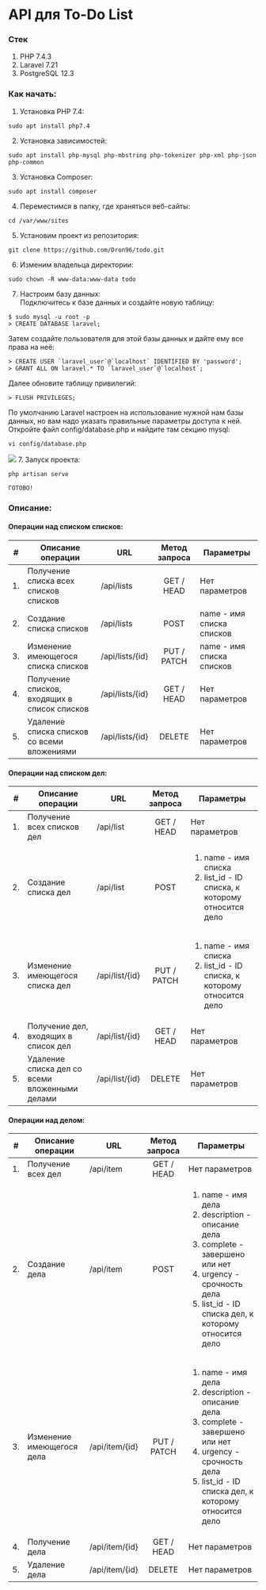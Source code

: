 # API для To-Do List

### Стек
1. PHP 7.4.3
2. Laravel 7.21
3. PostgreSQL 12.3

### Как начать:
1. Установка PHP 7.4: <br>
```
sudo apt install php7.4
```
2. Установка зависимостей: <br>
```
sudo apt install php-mysql php-mbstring php-tokenizer php-xml php-json php-common
```
3. Установка Composer: <br>
```
sudo apt install composer
```
4. Переместимся в папку, где храняться веб-сайты: <br>
```
cd /var/www/sites
```
5. Установим проект из репозитория: <br>
```
git clone https://github.com/Dron96/todo.git
```
6. Изменим владельца директории: <br>
```
sudo chown -R www-data:www-data todo
```
7. Настроим базу данных: <br>
Подключитесь к базе данных и создайте новую таблицу: <br>
```
$ sudo mysql -u root -p
> CREATE DATABASE laravel;
```
Затем создайте пользователя для этой базы данных и дайте ему все права на неё: <br>
```
> CREATE USER `laravel_user`@`localhost` IDENTIFIED BY 'password';
> GRANT ALL ON laravel.* TO `laravel_user`@`localhost`;
```
Далее обновите таблицу привилегий: <br>
```
> FLUSH PRIVILEGES;
```
По умолчанию Laravel настроен на использование  нужной нам базы данных, но вам надо указать правильные
 параметры доступа к ней. Откройте файл config/database.php и найдите там секцию mysql: <br>
```shell
vi config/database.php
```
![](https://losst.ru/wp-content/uploads/2019/04/Snimok-ekrana-ot-2019-04-07-21-20-37.png)
7. Запуск проекта:
```shell
php artisan serve
```
`ГОТОВО!`

### Описание:

#### Операции над списком списков:
|#  | Описание операции                            | URL             | Метод запроса | Параметры                 |
|---|----------------------------------------------|-----------------|:-------------:|---------------------------|
|1. | Получение списка всех списков списков        | /api/lists      | GET / HEAD    | Нет параметров            |
|2. | Создание списка списков                      | /api/lists      | POST          | name - имя списка списков |
|3. | Изменение имеющегося списка списков          | /api/lists/{id} | PUT / PATCH   | name - имя списка списков |
|4. | Получение списков, входящих в список списков | /api/lists/{id} | GET / HEAD    | Нет параметров            |
|5. | Удаление списка списков со всеми вложениями  | /api/lists/{id} | DELETE        | Нет параметров            |

#### Операции над списком дел:
|#    | Описание операции                              | URL            | Метод запроса | Параметры                 |
|:---:|------------------------------------------------|----------------|:-------------:|---------------------------|
|1.   | Получение всех списков дел                     | /api/list      | GET / HEAD    | Нет параметров            |
|2.   | Создание списка дел                            | /api/list      | POST          | <ol><li>name - имя списка</li> <li>list_id - ID списка, к которому относится дело </li></ol>|
|3.   | Изменение имеющегося списка дел                | /api/list/{id} | PUT / PATCH   | <ol><li>name - имя списка</li> <li>list_id - ID списка, к которому относится дело </li></ol>|
|4.   | Получение дел, входящих в список дел           | /api/list/{id} | GET / HEAD    | Нет параметров            |
|5.   | Удаление списка дел со всеми вложенными делами | /api/list/{id} | DELETE        | Нет параметров            |

#### Операции над делом:
|#    | Описание операции         | URL            | Метод запроса | Параметры                 |
|:---:|---------------------------|----------------|:-------------:|---------------------------|
|1.   | Получение всех дел        | /api/item      | GET / HEAD    | Нет параметров            |
|2.   | Создание дела             | /api/item      | POST          | <ol><li>name - имя дела</li> <li>description - описание дела</li> <li>complete - завершено или нет</li> <li>urgency - срочность дела</li> <li>list_id - ID списка дел, к которому относится дело </li></ol>|
|3.   | Изменение имеющегося дела | /api/item/{id} | PUT / PATCH   | <ol><li>name - имя дела</li> <li>description - описание дела</li> <li>complete - завершено или нет</li> <li>urgency - срочность дела</li> <li>list_id - ID списка дел, к которому относится дело </li></ol>|
|4.   | Получение дела            | /api/item/{id} | GET / HEAD    | Нет параметров            |
|5.   | Удаление дела             | /api/item/{id} | DELETE        | Нет параметров            |


